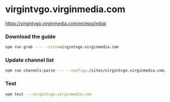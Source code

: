 # virgintvgo.virginmedia.com

https://virgintvgo.virginmedia.com/en/epg/initial

### Download the guide

```sh
npm run grab --- --site=virgintvgo.virginmedia.com
```

### Update channel list

```sh
npm run channels:parse --- --config=./sites/virgintvgo.virginmedia.com/virgintvgo.virginmedia.com.config.js --output=./sites/virgintvgo.virginmedia.com/virgintvgo.virginmedia.com.channels.xml
```

### Test

```sh
npm test ---virgintvgo.virginmedia.com
```
